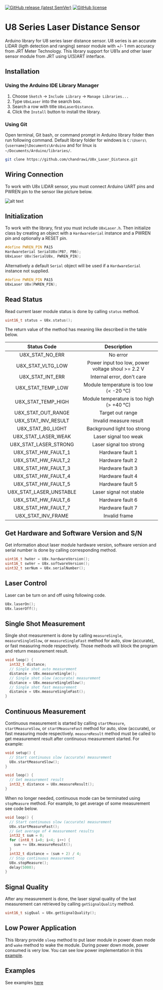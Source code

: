 <!-- PROJECT SHIELDS -->
[![GitHub release (latest SemVer)](https://img.shields.io/github/v/release/chandrawi/U8x_Laser_Distance)](https://github.com/chandrawi/U8x_Laser_Distance/releases)
[![GitHub license](https://img.shields.io/github/license/chandrawi/U8x_Laser_Distance)](https://github.com/chandrawi/U8x_Laser_Distance/blob/main/LICENSE)


# U8 Series Laser Distance Sensor

Arduino library for U8 series laser distance sensor. U8 series is an accurate LIDAR (ligth detection and ranging) sensor module with +/- 1 mm accuracy from JRT Meter Technology. This library support for U81x and other laser sensor module from JRT using U(S)ART interface.

## Installation

### Using the Arduino IDE Library Manager

1. Choose `Sketch` -> `Include Library` -> `Manage Libraries...`
2. Type `U8xLaser` into the search box.
3. Search a row with title `U8xLaserDistance`.
4. Click the `Install` button to install the library.

### Using Git

Open terminal, Git bash, or command prompt in Arduino library folder then run following command. Default library folder for windows is `C:\Users\{username}\Documents\Arduino` and for linux is `~/Documents/Arduino/libraries/`. 
```sh
git clone https://github.com/chandrawi/U8x_Laser_Distance.git
```

## Wiring Connection

To work with U8x LIDAR sensor, you must connect Arduino UART pins and PWREN pin to the sensor like picture below.

![alt text](https://bsg-i.nbxc.com/product/cd/0d/21/d31a4d606a028fedbcbd5c1547.png)

## Initialization

To work with the library, first you must include `U8xLaser.h`. Then initialize class by creating an object with a `HardwareSerial` instance and a PWREN pin and optionally a RESET pin.

```c++
#define PWREN_PIN PA15
HardwareSerial SerialU8x(PB7, PB6);
U8xLaser U8x(SerialU8x, PWREN_PIN);
```

Alternatively a default `Serial` object will be used if a `HardwareSerial` instance not supplied.

```c++
#define PWREN_PIN PA15
U8xLaser U8x(PWREN_PIN);
```

## Read Status

Read current laser module status is done by calling `status` method.

```c++
uint16_t status = U8x.status();
```

The return value of the method has meaning like described in the table below.

| Status Code | Description |
|:-----------:|:-----------:|
| U8X_STAT_NO_ERR | No error |
| U8X_STAT_VLTG_LOW | Power input too low, power voltage shoul >= 2.2 V |
| U8X_STAT_INT_ERR | Internal error, don't care |
| U8X_STAT_TEMP_LOW | Module temperature is too low (< -20 °C) |
| U8X_STAT_TEMP_HIGH | Module temperature is too high (> +40 °C) |
| U8X_STAT_OUT_RANGE | Target out range |
| U8X_STAT_INV_RESULT | Invalid measure result |
| U8X_STAT_BG_LIGHT | Background light too strong |
| U8X_STAT_LASER_WEAK | Laser signal too weak |
| U8X_STAT_LASER_STRONG | Laser signal too strong |
| U8X_STAT_HW_FAULT_1 | Hardware fault 1 |
| U8X_STAT_HW_FAULT_2 | Hardware fault 2 |
| U8X_STAT_HW_FAULT_3 | Hardware fault 3 |
| U8X_STAT_HW_FAULT_4 | Hardware fault 4 |
| U8X_STAT_HW_FAULT_5 | Hardware fault 5 |
| U8X_STAT_LASER_UNSTABLE | Laser signal not stable |
| U8X_STAT_HW_FAULT_6 | Hardware fault 6 |
| U8X_STAT_HW_FAULT_7 | Hardware fault 7 |
| U8X_STAT_INV_FRAME | Invalid frame |

## Get Hardware and Software Version and S/N

Get information about laser module hardware version, software version and serial number is done by calling corresponding method.

```c++
uint16_t hwVer = U8x.hardwareVersion();
uint16_t swVer = U8x.softwareVersion();
uint32_t serNum = U8x.serialNumber();
```

## Laser Control

Laser can be turn on and off using following code.

```c++
U8x.laserOn();
U8x.laserOff();
```

## Single Shot Measurement

Single shot measurement is done by calling `measureSingle`, `measureSingleSlow`, or `measureSingleFast` method for auto, slow (accurate), or fast measuring mode respectively. Those methods will block the program and return measurement result.

```c++
void loop() {
  int32_t distance;
  // Single shot auto measurement
  distance = U8x.measureSingle();
  // Single shot slow (accurate) measurement
  distance = U8x.measureSingleSlow();
  // Single shot fast measurement
  distance = U8x.measureSingleFast();
}
```

## Continuous Measurement

Continuous measurement is started by calling `startMeasure`, `startMeasureSlow`, or `startMeasureFast` method for auto, slow (accurate), or fast measuring mode respectively. `measureResult` method must be called to get measurement result after continuous measurement started. For example:

```c++
void setup() {
  // Start continuous slow (accurate) measurement
  U8x.startMeasureSlow();
}

void loop() {
  // Get measurement result
  int32_t distance = U8x.measureResult();
}
```

When no longer needed, continuous mode can be terminated using `stopMeasure` method. For example, to get average of some measurement see code below.

```c++
void loop() {
  // Start continuous slow (accurate) measurement
  U8x.startMeasureFast();
  // Get average of 4 measurement results
  int32_t sum = 0;
  for (int8_t i=0; i<4; i++) {
    sum += U8x.measureResult();
  }
  int32_t distance = (sum + 2) / 4;
  // Stop continuous measurement
  U8x.stopMeasure();
  delay(5000);
}
```

## Signal Quality

After any measurement is done, the laser signal quality of the last measurement can retrieved by calling `getSignalQuality` method.

```c++
uint16_t sigQual = U8x.getSignalQuality();
```

## Low Power Application

This library provide `sleep` method to put laser module in power down mode and `wake` method to wake the module. During power down mode, power consumed is very low. You can see low power implementation in this [example](https://github.com/chandrawi/U8x_Laser_Distance/blob/main/examples/U8x_low_power/U8x_low_power.ino).

## Examples

See examples [here](https://github.com/chandrawi/U8x_Laser_Distance/tree/main/examples)

